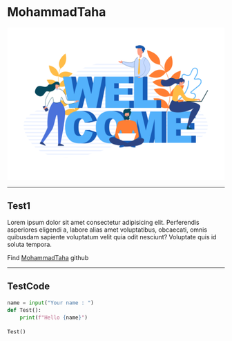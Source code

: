 # MohammadTaha

![Test](welcome.jpg)

---
## Test1

Lorem ipsum dolor sit amet consectetur adipisicing elit. Perferendis asperiores eligendi a, labore alias amet voluptatibus, obcaecati, omnis quibusdam sapiente voluptatum velit quia odit nesciunt? Voluptate quis id soluta tempora.

Find [MohammadTaha](https://github.com/WhileTrue0087) github

---

## TestCode 

```python
name = input("Your name : ")
def Test():
    print(f"Hello {name}")

Test()
```
